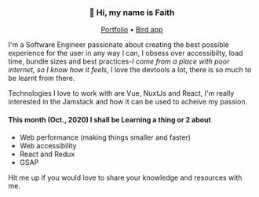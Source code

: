 <h3 align="center">👋 Hi, my name is Faith</h3>
<p align="center">
  <a href="https://faithidowu.netlify.app">Portfolio</a> •
  <a href="https://twitter.com/faithidowu_">Bird app</a>
</p>

I'm a Software Engineer passionate about creating the best possible experience for the user in any way I can, I obsess over accessibilty, load time, bundle sizes and best practices-*I come from a place with poor internet, so I know how it feels*, I love the devtools a lot, there is so much to be learnt from there.

Technologies I love to work with are Vue, NuxtJs and React, I'm really interested in the Jamstack and how it can be used to acheive my passion.

#### This month (Oct., 2020) I shall be Learning a thing or 2 about
* Web performance (making things smaller and faster)
* Web accessibility
* React and Redux
* GSAP

Hit me up if you would love to share your knowledge and resources with me.
<!--
**Seyidayo/seyidayo** is a ✨ _special_ ✨ repository because its `README.md` (this file) appears on your GitHub profile.

Here are some ideas to get you started:

- 🔭 I’m currently working on ...
- 🌱 I’m currently learning ...
- 👯 I’m looking to collaborate on ...
- 🤔 I’m looking for help with ...
- 💬 Ask me about ...
- 📫 How to reach me: ...
- 😄 Pronouns: ...
- ⚡ Fun fact: ...
-->
